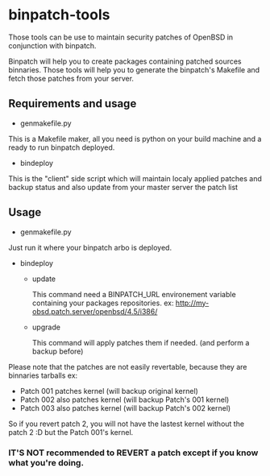 binpatch-tools
==============

Those tools can be use to maintain security patches of OpenBSD in conjunction with binpatch.

Binpatch will help you to create packages containing patched sources binnaries.
Those tools will help you to generate the binpatch's Makefile and fetch those patches from your server.

Requirements and usage
----------------------
 * genmakefile.py

This is a Makefile maker, all you need is python on your build machine and a ready to run binpatch deployed.

 * bindeploy

This is the "client" side script which will maintain localy applied patches and backup status and also update from your master server the patch list


Usage
-----
 * genmakefile.py

Just run it where your binpatch arbo is deployed.

 * bindeploy
   
     * update

          This command need a BINPATCH_URL environement variable containing your packages repositories.
 ex: http://my-obsd.patch.server/openbsd/4.5/i386/

     * upgrade
	 	  
		  This command will apply patches them if needed. (and perform a backup before)

Please note that the patches are not easily revertable, because they are binnaries tarballs ex:

 * Patch 001 patches kernel (will backup original kernel)
 * Patch 002 also patches kernel (will backup Patch's 001 kernel)
 * Patch 003 also patches kernel (will backup Patch's 002 kernel)

So if you revert patch 2, you will not have the lastest kernel without the patch 2 :D but the Patch 001's kernel.

### IT'S NOT recommended to REVERT a patch except if you know what you're doing. ###

